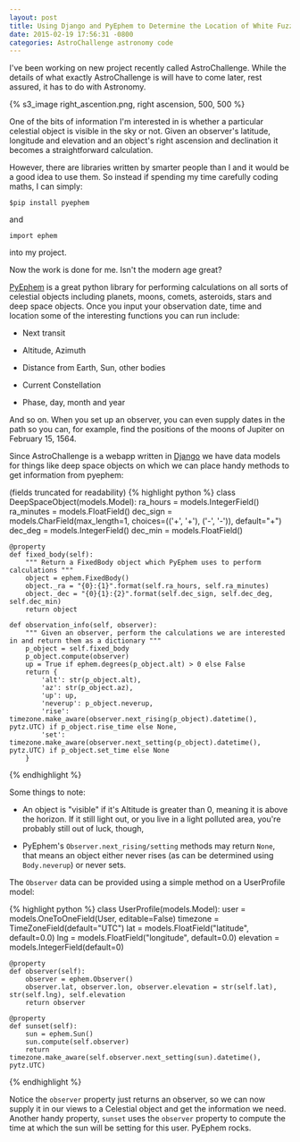 ```yaml
---
layout: post
title: Using Django and PyEphem to Determine the Location of White Fuzzies
date: 2015-02-19 17:56:31 -0800
categories: AstroChallenge astronomy code
---
```


I've been working on new project recently called AstroChallenge.
While the details of what exactly AstroChallenge is will have to come later,
rest assured, it has to do with Astronomy.

{% s3_image right_ascention.png, right ascension, 500, 500 %}

One of the bits of information I'm interested in is whether a particular
celestial object is visible in the sky or not. Given an observer's latitude, longitude and elevation and an object's right ascension and declination it becomes a straightforward calculation.

<!--more-->

However, there are libraries written by smarter people than I and it would be a good idea to use them. So instead if spending my time carefully coding maths, I can simply:

`$pip install pyephem`

and

`import ephem`

into my project.

Now the work is done for me. Isn't the modern age great?

[PyEphem](http://rhodesmill.org/pyephem/) is a great python library for performing calculations on all sorts of celestial objects including planets,
moons, comets, asteroids, stars and deep space objects. Once you input
your observation date, time and location some of the interesting functions
you can run include:

* Next transit

* Altitude, Azimuth

* Distance from Earth, Sun, other bodies

* Current Constellation

* Phase, day, month and year

And so on. When you set up an observer, you can even supply dates in the path so you can, for example, find the positions of the moons of Jupiter on  February 15, 1564.

Since AstroChallenge is a webapp written in [Django](https://www.djangoproject.com/) we have data models for things like deep space objects on which we can
place handy methods to get information from pyephem:

(fields truncated for readability)
{% highlight python %}
class DeepSpaceObject(models.Model):
    ra_hours = models.IntegerField()
    ra_minutes = models.FloatField()
    dec_sign = models.CharField(max_length=1, choices=(('+', '+'), ('-', '-')), default="+")
    dec_deg = models.IntegerField()
    dec_min = models.FloatField()

    @property
    def fixed_body(self):
        """ Return a FixedBody object which PyEphem uses to perform calculations """
        object = ephem.FixedBody()
        object._ra = "{0}:{1}".format(self.ra_hours, self.ra_minutes)
        object._dec = "{0}{1}:{2}".format(self.dec_sign, self.dec_deg, self.dec_min)
        return object

    def observation_info(self, observer):
        """ Given an observer, perform the calculations we are interested in and return them as a dictionary """
        p_object = self.fixed_body
        p_object.compute(observer)
        up = True if ephem.degrees(p_object.alt) > 0 else False
        return {
            'alt': str(p_object.alt),
            'az': str(p_object.az),
            'up': up,
            'neverup': p_object.neverup,
            'rise': timezone.make_aware(observer.next_rising(p_object).datetime(), pytz.UTC) if p_object.rise_time else None,
            'set': timezone.make_aware(observer.next_setting(p_object).datetime(), pytz.UTC) if p_object.set_time else None
        }
{% endhighlight %}

Some things to note:

* An object is "visible" if it's Altitude is greater than 0, meaning it is above the horizon. If it still light out, or you live in a light polluted area, you're probably still out of luck, though,

* PyEphem's `Observer.next_rising/setting` methods may return `None`, that means an object either never rises (as can be determined using `Body.neverup`) or never sets.

The `Observer` data can be provided using a simple method on a UserProfile model:

{% highlight python %}
class UserProfile(models.Model):
    user = models.OneToOneField(User, editable=False)
    timezone = TimeZoneField(default="UTC")
    lat = models.FloatField("latitude", default=0.0)
    lng = models.FloatField("longitude", default=0.0)
    elevation = models.IntegerField(default=0)

    @property
    def observer(self):
        observer = ephem.Observer()
        observer.lat, observer.lon, observer.elevation = str(self.lat), str(self.lng), self.elevation
        return observer

    @property
    def sunset(self):
        sun = ephem.Sun()
        sun.compute(self.observer)
        return timezone.make_aware(self.observer.next_setting(sun).datetime(), pytz.UTC)

{% endhighlight %}

Notice the `observer` property just returns an observer, so we can now supply it in our views to a Celestial object and get the information we need. Another
handy property, `sunset` uses the `observer` property to compute the time at
which the sun will be setting for this user. PyEphem rocks.
